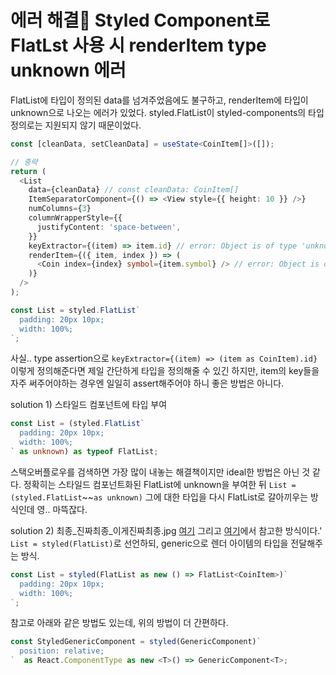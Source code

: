 # 에러 해결🔑 Styled Component로 FlatLst 사용 시 renderItem type unknown 에러

FlatList에 타입이 정의된 data를 넘겨주었음에도 불구하고,
renderItem에 타입이 unknown으로 나오는 에러가 있었다.
styled.FlatList이 styled-components의 타입 정의로는 지원되지 않기 때문이었다.

```ts
const [cleanData, setCleanData] = useState<CoinItem[]>([]);

// 중략
return (
  <List
    data={cleanData} // const cleanData: CoinItem[]
    ItemSeparatorComponent={() => <View style={{ height: 10 }} />}
    numColumns={3}
    columnWrapperStyle={{
      justifyContent: 'space-between',
    }}
    keyExtractor={(item) => item.id} // error: Object is of type 'unknown'.ts(2571)
    renderItem={({ item, index }) => (
      <Coin index={index} symbol={item.symbol} /> // error: Object is of type 'unknown'.ts(2571)
    )}
  />
);

const List = styled.FlatList`
  padding: 20px 10px;
  width: 100%;
`;
```

사실.. type assertion으로 `keyExtractor={(item) => (item as CoinItem).id}` 이렇게 정의해준다면
제일 간단하게 타입을 정의해줄 수 있긴 하지만, item의 key들을 자주 써주어야하는 경우엔 일일히 assert해주어야 하니 좋은 방법은 아니다.

solution 1) 스타일드 컴포넌트에 타입 부여

```ts
const List = (styled.FlatList`
  padding: 20px 10px;
  width: 100%;
` as unknown) as typeof FlatList;
```

스택오버플로우를 검색하면 가장 많이 내놓는 해결책이지만 ideal한 방법은 아닌 것 같다.
정확히는 스타일드 컴포넌트화된 FlatList에 unknown을 부여한 뒤 `List = (styled.FlatList`~~`as unknown)`
그에 대한 타입을 다시 FlatList로 갈아끼우는 방식인데 영.. 마뜩잖다.

solution 2) 최종_진짜최종_이게진짜최종.jpg
[여기](https://github.com/styled-components/styled-components/issues/1803#issuecomment-407332173) 그리고 [여기](https://dev.to/acro5piano/use-styled-components-reactnative-s-flatlist-in-typescript-308e)에서 참고한 방식이다.'
`List = styled(FlatList)`로 선언하되, generic으로 렌더 아이템의 타입을 전달해주는 방식.

```ts
const List = styled(FlatList as new () => FlatList<CoinItem>)`
  padding: 20px 10px;
  width: 100%;
`;
```

참고로 아래와 같은 방법도 있는데, 위의 방법이 더 간편하다.
```ts
const StyledGenericComponent = styled(GenericComponent)`
  position: relative;
`  as React.ComponentType as new <T>() => GenericComponent<T>;
```
